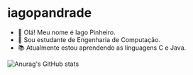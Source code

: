 # iagopandrade

- 👋 Olá! Meu nome é Iago Pinheiro.
- 🌱 Sou estudante de Engenharia de Computação.
- 📚 Atualmente estou aprendendo as linguagens C e Java.

![Anurag's GitHub stats](https://github-readme-stats.vercel.app/api?username=iagopandrade&theme=default&show_icons=true)